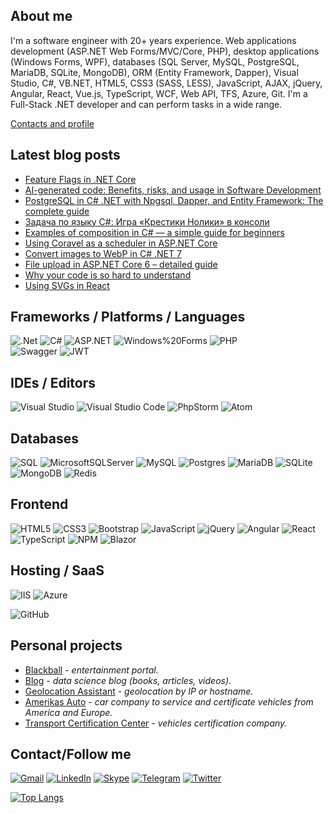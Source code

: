 ## About me
I'm a software engineer with 20+ years experience. Web applications development (ASP.NET Web Forms/MVC/Core, PHP), desktop applications (Windows Forms, WPF), databases (SQL Server, MySQL, PostgreSQL, MariaDB, SQLite, MongoDB), ORM (Entity Framework, Dapper), Visual Studio, C#, VB.NET, HTML5, CSS3 (SASS, LESS), JavaScript, AJAX, jQuery, Angular, React, Vue.js, TypeScript, WCF, Web API, TFS, Azure, Git.
I'm a Full-Stack .NET developer and can perform tasks in a wide range.

[Contacts and profile](https://sd.blackball.lv/sergey-drozdov)

## Latest blog posts
<!-- BLOG-POST-LIST:START -->
- [Feature Flags in .NET Core](https://sd.blackball.lv/articles/read/19537)
- [AI-generated code: Benefits, risks, and usage in Software Development](https://sd.blackball.lv/articles/read/19476)
- [PostgreSQL in C# .NET with Npgsql, Dapper, and Entity Framework: The complete guide](https://sd.blackball.lv/articles/read/19531)
- [Задача по языку C#: Игра «Крестики Нолики» в консоли](https://sd.blackball.lv/articles/read/19552)
- [Examples of composition in C# — a simple guide for beginners](https://sd.blackball.lv/articles/read/19652)
- [Using Coravel as a scheduler in ASP.NET Core](https://sd.blackball.lv/articles/read/19532)
- [Convert images to WebP in C# .NET 7](https://sd.blackball.lv/articles/read/19651)
- [File upload in ASP.NET Core 6 – detailed guide](https://sd.blackball.lv/articles/read/19650)
- [Why your code is so hard to understand](https://sd.blackball.lv/articles/read/19568)
- [Using SVGs in React](https://sd.blackball.lv/articles/read/19648)
<!-- BLOG-POST-LIST:END -->

## Frameworks / Platforms / Languages
![.Net](https://img.shields.io/badge/.NET-5C2D91?style=for-the-badge&logo=.net&logoColor=white)
![C#](https://img.shields.io/badge/c%23-%23239120.svg?style=for-the-badge&logo=c-sharp&logoColor=white)
![ASP.NET](https://img.shields.io/badge/-ASP.NET-333537?style=for-the-badge&logo=asp-net)
![Windows%20Forms](https://img.shields.io/badge/-Windows%20Forms-333537?style=for-the-badge&logo=Windows%20Forms)
![PHP](https://img.shields.io/badge/php-%23777BB4.svg?style=for-the-badge&logo=php&logoColor=white)
\
![Swagger](https://img.shields.io/badge/-Swagger-%23Clojure?style=for-the-badge&logo=swagger&logoColor=white)
![JWT](https://img.shields.io/badge/JWT-black?style=for-the-badge&logo=JSON%20web%20tokens)

## IDEs / Editors
![Visual Studio](https://img.shields.io/badge/Visual%20Studio-5C2D91.svg?style=for-the-badge&logo=visual-studio&logoColor=white)
![Visual Studio Code](https://img.shields.io/badge/Visual%20Studio%20Code-0078d7.svg?style=for-the-badge&logo=visual-studio-code&logoColor=white)
![PhpStorm](https://img.shields.io/badge/phpstorm-143?style=for-the-badge&logo=phpstorm&logoColor=black&color=black&labelColor=darkorchid)
![Atom](https://img.shields.io/badge/Atom-%2366595C.svg?style=for-the-badge&logo=atom&logoColor=white)

## Databases
![SQL](https://img.shields.io/badge/-SQL-333537?style=for-the-badge&logo=sql)
![MicrosoftSQLServer](https://img.shields.io/badge/Microsoft%20SQL%20Sever-CC2927?style=for-the-badge&logo=microsoft%20sql%20server&logoColor=white)
![MySQL](https://img.shields.io/badge/mysql-%2300f.svg?style=for-the-badge&logo=mysql&logoColor=white)
![Postgres](https://img.shields.io/badge/postgres-%23316192.svg?style=for-the-badge&logo=postgresql&logoColor=white)
![MariaDB](https://img.shields.io/badge/MariaDB-003545?style=for-the-badge&logo=mariadb&logoColor=white)
![SQLite](https://img.shields.io/badge/sqlite-%2307405e.svg?style=for-the-badge&logo=sqlite&logoColor=white)
![MongoDB](https://img.shields.io/badge/MongoDB-%234ea94b.svg?style=for-the-badge&logo=mongodb&logoColor=white)
![Redis](https://img.shields.io/badge/redis-%23DD0031.svg?style=for-the-badge&logo=redis&logoColor=white)

## Frontend
![HTML5](https://img.shields.io/badge/html5-%23E34F26.svg?style=for-the-badge&logo=html5&logoColor=white)
![CSS3](https://img.shields.io/badge/css3-%231572B6.svg?style=for-the-badge&logo=css3&logoColor=white)
![Bootstrap](https://img.shields.io/badge/bootstrap-%23563D7C.svg?style=for-the-badge&logo=bootstrap&logoColor=white)
![JavaScript](https://img.shields.io/badge/javascript-%23323330.svg?style=for-the-badge&logo=javascript&logoColor=%23F7DF1E)
![jQuery](https://img.shields.io/badge/jquery-%230769AD.svg?style=for-the-badge&logo=jquery&logoColor=white)
![Angular](https://img.shields.io/badge/angular-%23DD0031.svg?style=for-the-badge&logo=angular&logoColor=white)
![React](https://img.shields.io/badge/react-%2320232a.svg?style=for-the-badge&logo=react&logoColor=%2361DAFB)
![TypeScript](https://img.shields.io/badge/typescript-%23007ACC.svg?style=for-the-badge&logo=typescript&logoColor=white)
![NPM](https://img.shields.io/badge/NPM-%23000000.svg?style=for-the-badge&logo=npm&logoColor=white)
![Blazor](https://img.shields.io/badge/blazor-%235C2D91.svg?style=for-the-badge&logo=blazor&logoColor=white)

## Hosting / SaaS
![IIS](https://img.shields.io/badge/-IIS-333537?style=for-the-badge&logo=iis)
![Azure](https://img.shields.io/badge/azure-%230072C6.svg?style=for-the-badge&logo=microsoftazure&logoColor=white)

![GitHub](https://img.shields.io/badge/GitHub-100000?style=for-the-badge&logo=github&logoColor=white)

## Personal projects
* [Blackball](https://blackball.lv/) - *entertainment portal.*
* [Blog](https://sd.blackball.lv/) - *data science blog (books, articles, videos).*
* [Geolocation Assistant](https://geodata.blackball.lv/) - *geolocation by IP or hostname.*
* [Amerikas Auto](https://amerikasauto.com/) - *car company to service and certificate vehicles from America and Europe.*
* [Transport Certification Center](https://autosc.site/) - *vehicles certification company.*

## Contact/Follow me
[![Gmail](https://img.shields.io/badge/Gmail-D14836?style=for-the-badge&logo=gmail&logoColor=white)](mailto:sergey.drozdov.0305@gmail.com)
[![LinkedIn](https://img.shields.io/badge/linkedin-%230077B5.svg?style=for-the-badge&logo=linkedin&logoColor=white)](https://www.linkedin.com/in/serg-drozdov/)
[![Skype](https://img.shields.io/badge/Skype-%2300AFF0.svg?style=for-the-badge&logo=Skype&logoColor=white)](skype:sergey-drozdov?chat)
[![Telegram](https://img.shields.io/badge/-Telegram-333537?style=for-the-badge&logo=Telegram)](https://t.me/cyberserg80)
[![Twitter](https://img.shields.io/badge/Twitter-1DA1F2?style=for-the-badge&logo=twitter&logoColor=white)](https://twitter.com/sergey_drozdov)

[![Top Langs](https://github-readme-stats.vercel.app/api/top-langs/?username=sergdrozdov)](https://github.com/anuraghazra/github-readme-stats)
